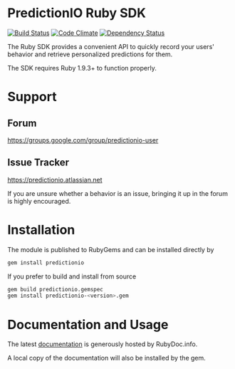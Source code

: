 PredictionIO Ruby SDK
=====================

[![Build Status](https://travis-ci.org/PredictionIO/PredictionIO-Ruby-SDK.svg?branch=develop)](https://travis-ci.org/PredictionIO/PredictionIO-Ruby-SDK)
[![Code Climate](https://codeclimate.com/github/PredictionIO/PredictionIO-Ruby-SDK.png)](https://codeclimate.com/github/PredictionIO/PredictionIO-Ruby-SDK)
[![Dependency Status](https://gemnasium.com/PredictionIO/PredictionIO-Ruby-SDK.svg)](https://gemnasium.com/PredictionIO/PredictionIO-Ruby-SDK)

The Ruby SDK provides a convenient API to quickly record your users' behavior
and retrieve personalized predictions for them.

The SDK requires Ruby 1.9.3+ to function properly.


Support
=======


Forum
-----

https://groups.google.com/group/predictionio-user


Issue Tracker
-------------

https://predictionio.atlassian.net

If you are unsure whether a behavior is an issue, bringing it up in the forum is highly encouraged.


Installation
============

The module is published to RubyGems and can be installed directly by

```sh
gem install predictionio
```

If you prefer to build and install from source

```sh
gem build predictionio.gemspec
gem install predictionio-<version>.gem
```


Documentation and Usage
=======================

The latest [documentation](http://rubydoc.info/github/PredictionIO/PredictionIO-Ruby-SDK/frames)
is generously hosted by RubyDoc.info.

A local copy of the documentation will also be installed by the gem.
